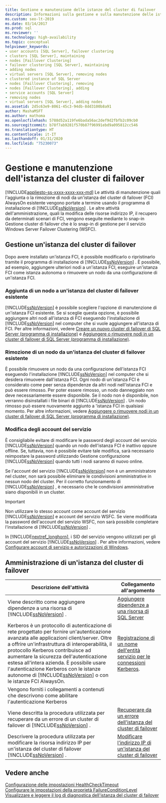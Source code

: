 ```yaml
---
title: Gestione e manutenzione delle istanze del cluster di failover
description: Informazioni sulla gestione e sulla manutenzione delle istanze del cluster di failover di SQL Server.
ms.custom: seo-lt-2019
ms.date: 03/14/2017
ms.prod: sql
ms.reviewer: ''
ms.technology: high-availability
ms.topic: conceptual
helpviewer_keywords:
- user accounts [SQL Server], failover clustering
- clusters [SQL Server], maintaining
- nodes [Faillover Clustering]
- failover clustering [SQL Server], maintaining
- adding nodes
- virtual servers [SQL Server], removing nodes
- clustered instance of SQL Server
- nodes [Faillover Clustering], removing
- nodes [Faillover Clustering], adding
- service accounts [SQL Server]
- removing nodes
- virtual servers [SQL Server], adding nodes
ms.assetid: 2d5c63e9-8061-45c3-94db-8dd3100b8a91
author: MashaMSFT
ms.author: mathoma
ms.openlocfilehash: 5788d52a119fe6bada56ac2def9d2fbfb2c09cb0
ms.sourcegitcommit: b78f7ab9281f570b87f96991ebd9a095812cc546
ms.translationtype: HT
ms.contentlocale: it-IT
ms.lasthandoff: 01/31/2020
ms.locfileid: "75230073"
---
```

# <a name="failover-cluster-instance-administration-and-maintenance"></a>Gestione e manutenzione dell'istanza del cluster di failover
[!INCLUDE[appliesto-ss-xxxx-xxxx-xxx-md](../../../includes/appliesto-ss-xxxx-xxxx-xxx-md.md)]
  Le attività di manutenzione quali l'aggiunta o la rimozione di nodi da un'istanza del cluster di failover (FCI) AlwaysOn esistente vengono portate a termine usando il programma di installazione di [!INCLUDE[ssNoVersion](../../../includes/ssnoversion-md.md)] . Le altre attività dell'amministrazione, quali la modifica delle risorse indirizzo IP, il recupero da determinati scenari di FCI, vengono eseguite mediante lo snap-in Gestione cluster di failover che è lo snap-in di gestione per il servizio Windows Server Failover Clustering (WSFC).  
  
## <a name="maintaining-a-failover-cluster-instance"></a>Gestione un'istanza del cluster di failover  
 Dopo avere installato un'istanza FCI, è possibile modificarlo o ripristinarlo tramite il programma di installazione di [!INCLUDE[ssNoVersion](../../../includes/ssnoversion-md.md)] . È possibile, ad esempio, aggiungere ulteriori nodi a un'istanza FCI, eseguire un'istanza FCI come istanza autonoma o rimuovere un nodo da una configurazione di un'istanza FCI.  
  
### <a name="adding-a-node-to-an-existing-failover-cluster-instance"></a>Aggiunta di un nodo a un'istanza del cluster di failover esistente  
 [!INCLUDE[ssNoVersion](../../../includes/ssnoversion-md.md)] è possibile scegliere l'opzione di manutenzione di un'istanza FCI esistente. Se si sceglie questa opzione, è possibile aggiungere altri nodi all'istanza di FCI eseguendo l'installazione di [!INCLUDE[ssNoVersion](../../../includes/ssnoversion-md.md)] nel computer che si vuole aggiungere all'istanza di FCI. Per altre informazioni, vedere [Creare un nuovo cluster di failover di SQL Server &#40;programma di installazione&#41;](../../../sql-server/failover-clusters/install/create-a-new-sql-server-failover-cluster-setup.md) e [Aggiungere o rimuovere nodi in un cluster di failover di SQL Server &#40;programma di installazione&#41;](../../../sql-server/failover-clusters/install/add-or-remove-nodes-in-a-sql-server-failover-cluster-setup.md).  
  
### <a name="removing-a-node-from-an-existing-failover-cluster-instance"></a>Rimozione di un nodo da un'istanza del cluster di failover esistente  
 È possibile rimuovere un nodo da una configurazione dell'istanza FCI eseguendo l'installazione [!INCLUDE[ssNoVersion](../../../includes/ssnoversion-md.md)] nel computer che si desidera rimuovere dall'istanza FCI. Ogni nodo di un'istanza FCI è considerato come peer senza dipendenze da altri nodi nell'istanza FCI e può essere rimosso. Per poter essere rimosso, un nodo danneggiato non deve necessariamente essere disponibile. Se il nodo non è disponibile, non verranno disinstallati i file binari di [!INCLUDE[ssNoVersion](../../../includes/ssnoversion-md.md)] . Un nodo rimosso può essere nuovamente aggiunto a 'istanza FCI in qualsiasi momento. Per altre informazioni, vedere [Aggiungere o rimuovere nodi in un cluster di failover di SQL Server &#40;programma di installazione&#41;](../../../sql-server/failover-clusters/install/add-or-remove-nodes-in-a-sql-server-failover-cluster-setup.md).  
  
### <a name="changing-service-accounts"></a>Modifica degli account del servizio  
 È consigliabile evitare di modificare le password degli account del servizio [!INCLUDE[ssNoVersion](../../../includes/ssnoversion-md.md)] quando un nodo dell'istanza FCI è inattivo oppure offline. Se, tuttavia, non è possibile evitare tale modifica, sarà necessario reimpostare la password utilizzando Gestione configurazione [!INCLUDE[ssNoVersion](../../../includes/ssnoversion-md.md)] quando tutti i nodi saranno di nuovo online.  
  
 Se l'account del servizio [!INCLUDE[ssNoVersion](../../../includes/ssnoversion-md.md)] non è un amministratore nel cluster, non sarà possibile eliminare le condivisioni amministrative in nessun nodo del cluster. Per il corretto funzionamento di [!INCLUDE[ssNoVersion](../../../includes/ssnoversion-md.md)] , è necessario che le condivisioni amministrative siano disponibili in un cluster.  
  
> [!IMPORTANT]  
>  Non utilizzare lo stesso account come account del servizio [!INCLUDE[ssNoVersion](../../../includes/ssnoversion-md.md)] e account del servizio WSFC. Se viene modificata la password dell'account del servizio WSFC, non sarà possibile completare l'installazione di [!INCLUDE[ssNoVersion](../../../includes/ssnoversion-md.md)] .  
  
 In [!INCLUDE[nextref_longhorn](../../../includes/nextref-longhorn-md.md)], i SID del servizio vengono utilizzati per gli account del servizio [!INCLUDE[ssNoVersion](../../../includes/ssnoversion-md.md)] . Per altre informazioni, vedere [Configurare account di servizio e autorizzazioni di Windows](../../../database-engine/configure-windows/configure-windows-service-accounts-and-permissions.md).  
  
## <a name="administering-a-failover-cluster-instance"></a>Amministrazione di un'istanza del cluster di failover  
  
|Descrizione dell'attività|Collegamento all'argomento|  
|----------------------|----------------|  
|Viene descritto come aggiungere dipendenze a una risorsa di [!INCLUDE[ssNoVersion](../../../includes/ssnoversion-md.md)] .|[Aggiungere dipendenze a una risorsa di SQL Server](../../../sql-server/failover-clusters/windows/add-dependencies-to-a-sql-server-resource.md)|  
|Kerberos è un protocollo di autenticazione di rete progettato per fornire un'autenticazione avanzata alle applicazioni client/server. Oltre a offrire un'infrastruttura di interoperabilità, il protocollo Kerberos contribuisce ad aumentare la sicurezza dell'autenticazione estesa all'intera azienda. È possibile usare l'autenticazione Kerberos con le istanze autonome di [!INCLUDE[ssNoVersion](../../../includes/ssnoversion-md.md)] o con le istanze FCI AlwaysOn.|[Registrazione di un nome dell'entità servizio per le connessioni Kerberos](../../../database-engine/configure-windows/register-a-service-principal-name-for-kerberos-connections.md).|  
|Vengono forniti i collegamenti a contenuti che descrivono come abilitare l'autenticazione Kerberos||  
|Viene descritta la procedura utilizzata per recuperare da un errore di un cluster di failover di [!INCLUDE[ssNoVersion](../../../includes/ssnoversion-md.md)] .|[Recuperare da un errore dell'istanza del cluster di failover](../../../sql-server/failover-clusters/windows/recover-from-failover-cluster-instance-failure.md)|  
|Descrivere la procedura utilizzata per modificare la risorsa indirizzo IP per un'istanza del cluster di failover [!INCLUDE[ssNoVersion](../../../includes/ssnoversion-md.md)] .|[Modificare l'indirizzo IP di un'istanza del cluster di failover](../../../sql-server/failover-clusters/windows/change-the-ip-address-of-a-failover-cluster-instance.md)|  
  
## <a name="see-also"></a>Vedere anche  
 [Configurazione delle impostazioni HealthCheckTimeout](../../../sql-server/failover-clusters/windows/configure-healthchecktimeout-property-settings.md)   
 [Configurare le impostazioni della proprietà FailureConditionLevel](../../../sql-server/failover-clusters/windows/configure-failureconditionlevel-property-settings.md)   
 [Visualizzare e leggere il log di diagnostica dell'istanza del cluster di failover](../../../sql-server/failover-clusters/windows/view-and-read-failover-cluster-instance-diagnostics-log.md)  
  
  
